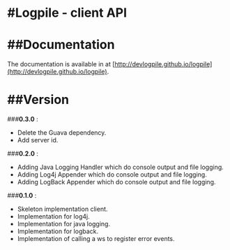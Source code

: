 #Logpile - client API
=======

##Documentation
=======

The documentation is available in at [http://devlogpile.github.io/logpile](http://devlogpile.github.io/logpile).

##Version 
=======

###__0.3.0__ :
* Delete the Guava dependency.
* Add server id.


###__0.2.0__ :
* Adding Java Logging Handler which do console output and file logging.
* Adding Log4j Appender which do console output and file logging.
* Adding LogBack Appender which do console output and file logging.

###__0.1.0__ :
* Skeleton implementation client.
* Implementation for log4j.
* Implementation for java logging.
* Implementation for logback.
* Implementation of calling a ws to register error events.



